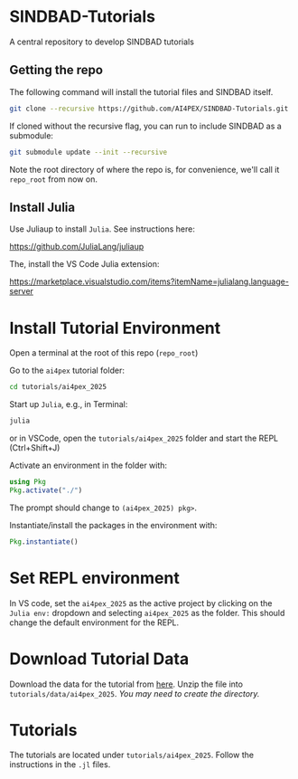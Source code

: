 # SINDBAD-Tutorials
A central repository to develop SINDBAD tutorials

## Getting the repo

The following command will install the tutorial files and SINDBAD itself.

```bash
git clone --recursive https://github.com/AI4PEX/SINDBAD-Tutorials.git
```

If cloned without the recursive flag, you can run to include SINDBAD as a submodule:
```bash
git submodule update --init --recursive
```

Note the root directory of where the repo is, for convenience, we'll call it `repo_root` from now on.

## Install Julia

Use Juliaup to install `Julia`. See instructions here:

https://github.com/JuliaLang/juliaup

The, install the VS Code Julia extension: 

https://marketplace.visualstudio.com/items?itemName=julialang.language-server


# Install Tutorial Environment
Open a terminal at the root of this repo (`repo_root`)

Go to the `ai4pex` tutorial folder:
```bash
cd tutorials/ai4pex_2025
```

Start up `Julia`, e.g., in Terminal:

```bash
julia
```

or in VSCode, open the `tutorials/ai4pex_2025` folder and start the REPL (Ctrl+Shift+J)

Activate an environment in the folder with:
```julia
using Pkg
Pkg.activate("./")
```

The prompt should change to `(ai4pex_2025) pkg>`.

Instantiate/install the packages in the environment with:
```julia
Pkg.instantiate()
```

# Set REPL environment
In VS code, set the `ai4pex_2025` as the active project by clicking on the `Julia env:` dropdown and selecting `ai4pex_2025` as the folder. This should change the default environment for the REPL.


# Download Tutorial Data
Download the data for the tutorial from [here](https://nextcloud.bgc-jena.mpg.de/s/w2mbH59W4nF3Tcd). 
Unzip the file into `tutorials/data/ai4pex_2025`. *You may need to create the directory.*

# Tutorials

The tutorials are located under `tutorials/ai4pex_2025`. Follow the instructions in the `.jl` files.